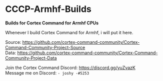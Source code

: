 # CCCP-Armhf-Builds
**Builds for Cortex Command for Armhf CPUs**

Whenever I build Cortex Command for Armhf, i will put it here.

Source: https://github.com/cortex-command-community/Cortex-Command-Community-Project-Source        
Data: https://github.com/cortex-command-community/Cortex-Command-Community-Project-Data        

Join the Cortex Command Discord: https://discord.gg/yuZvazK        
Message me on Discord: `- joshy -#5253 `       
